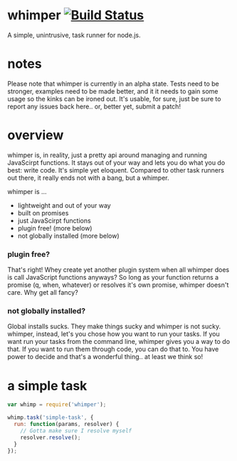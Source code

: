 # whimper [![Build Status][travis-image]][travis-url]
A simple, unintrusive, task runner for node.js.

[travis-url]: https://travis-ci.org/jaylach/whimper
[travis-image]: https://travis-ci.org/jaylach/whimper.png?branch=master

# notes
Please note that whimper is currently in an alpha state. Tests need to be stronger, examples need to be made better, and it
it needs to gain some usage so the kinks can be ironed out. It's usable, for sure, just be sure to report any issues back 
here.. or, better yet, submit a patch!

# overview
whimper is, in reality, just a pretty api around managing and running JavaScirpt functions. It stays out of your way and 
lets you do what you do best: write code. It's simple yet eloquent. Compared to other task runners out there, it really
ends not with a bang, but a whimper.

whimper is ...
- lightweight and out of your way
- built on promises
- just JavaScirpt functions
- plugin free! (more below)
- not globally installed (more below)

### plugin free?
That's right! Whey create yet another plugin system when all whimper does is call JavaScript functions anyways? So long as 
your function returns a promise (q, when, whatever) or resolves it's own promise, whimper doesn't care. Why get all fancy?

### not globally installed?
Global installs sucks. They make things sucky and whimper is not sucky. whimper, instead, let's you chose how you want to
run your tasks. If you want run your tasks from the command line, whimper gives you a way to do that. If you want to run 
them through code, you can do that to. You have power to decide and that's a wonderful thing.. at least we think so!

# a simple task
```javascript
var whimp = require('whimper');

whimp.task('simple-task', {
  run: function(params, resolver) {
    // Gotta make sure I resolve myself
    resolver.resolve();
  }
});
```

